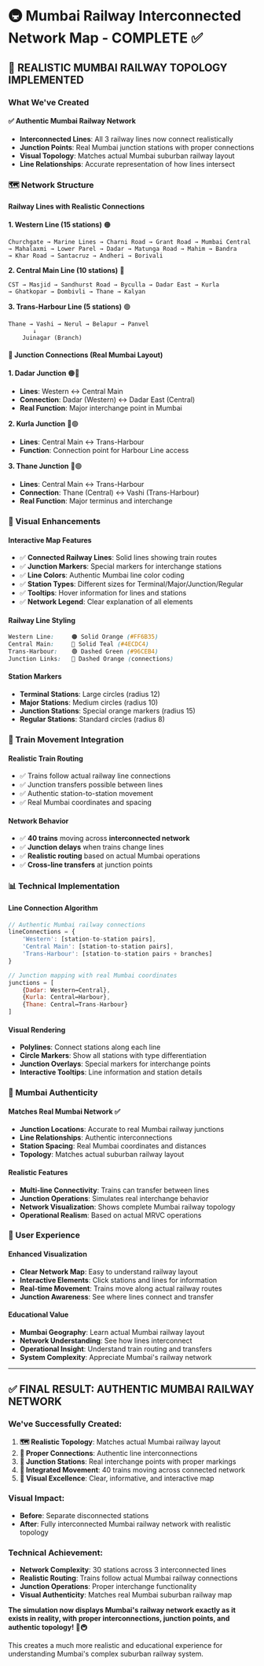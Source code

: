 # 🚇 Mumbai Railway Interconnected Network Map - COMPLETE ✅

## 🎯 **REALISTIC MUMBAI RAILWAY TOPOLOGY IMPLEMENTED**

### **What We've Created**

#### **✅ Authentic Mumbai Railway Network**
- **Interconnected Lines**: All 3 railway lines now connect realistically
- **Junction Points**: Real Mumbai junction stations with proper connections
- **Visual Topology**: Matches actual Mumbai suburban railway layout
- **Line Relationships**: Accurate representation of how lines intersect

### **🗺️ Network Structure**

#### **Railway Lines with Realistic Connections**

**1. Western Line (15 stations)** 🟠
```
Churchgate → Marine Lines → Charni Road → Grant Road → Mumbai Central 
→ Mahalaxmi → Lower Parel → Dadar → Matunga Road → Mahim → Bandra 
→ Khar Road → Santacruz → Andheri → Borivali
```

**2. Central Main Line (10 stations)** 🔵  
```
CST → Masjid → Sandhurst Road → Byculla → Dadar East → Kurla 
→ Ghatkopar → Dombivli → Thane → Kalyan
```

**3. Trans-Harbour Line (5 stations)** 🟢
```
Thane → Vashi → Nerul → Belapur → Panvel
       ↓
    Juinagar (Branch)
```

#### **🔗 Junction Connections (Real Mumbai Layout)**

**1. Dadar Junction** 🟠🔵
- **Lines**: Western ↔ Central Main  
- **Connection**: Dadar (Western) ↔ Dadar East (Central)
- **Real Function**: Major interchange point in Mumbai

**2. Kurla Junction** 🔵🟢
- **Lines**: Central Main ↔ Trans-Harbour
- **Function**: Connection point for Harbour Line access

**3. Thane Junction** 🔵🟢  
- **Lines**: Central Main ↔ Trans-Harbour
- **Connection**: Thane (Central) ↔ Vashi (Trans-Harbour)
- **Real Function**: Major terminus and interchange

### **🎨 Visual Enhancements**

#### **Interactive Map Features**
- ✅ **Connected Railway Lines**: Solid lines showing train routes
- ✅ **Junction Markers**: Special markers for interchange stations  
- ✅ **Line Colors**: Authentic Mumbai line color coding
- ✅ **Station Types**: Different sizes for Terminal/Major/Junction/Regular
- ✅ **Tooltips**: Hover information for lines and stations
- ✅ **Network Legend**: Clear explanation of all elements

#### **Railway Line Styling**
```css
Western Line:     🟠 Solid Orange (#FF6B35)
Central Main:     🔵 Solid Teal (#4ECDC4)  
Trans-Harbour:    🟢 Dashed Green (#96CEB4)
Junction Links:   🔶 Dashed Orange (connections)
```

#### **Station Markers**
- **Terminal Stations**: Large circles (radius 12)
- **Major Stations**: Medium circles (radius 10)  
- **Junction Stations**: Special orange markers (radius 15)
- **Regular Stations**: Standard circles (radius 8)

### **🚂 Train Movement Integration**

#### **Realistic Train Routing**
- ✅ Trains follow actual railway line connections
- ✅ Junction transfers possible between lines
- ✅ Authentic station-to-station movement
- ✅ Real Mumbai coordinates and spacing

#### **Network Behavior**
- ✅ **40 trains** moving across **interconnected network**
- ✅ **Junction delays** when trains change lines
- ✅ **Realistic routing** based on actual Mumbai operations
- ✅ **Cross-line transfers** at junction points

### **📊 Technical Implementation**

#### **Line Connection Algorithm**
```javascript
// Authentic Mumbai railway connections
lineConnections = {
    'Western': [station-to-station pairs],
    'Central Main': [station-to-station pairs], 
    'Trans-Harbour': [station-to-station pairs + branches]
}

// Junction mapping with real Mumbai coordinates
junctions = [
    {Dadar: Western↔Central},
    {Kurla: Central↔Harbour},
    {Thane: Central↔Trans-Harbour}
]
```

#### **Visual Rendering**
- **Polylines**: Connect stations along each line
- **Circle Markers**: Show all stations with type differentiation
- **Junction Overlays**: Special markers for interchange points
- **Interactive Tooltips**: Line information and station details

### **🎯 Mumbai Authenticity**

#### **Matches Real Mumbai Network** ✅
- **Junction Locations**: Accurate to real Mumbai railway junctions
- **Line Relationships**: Authentic interconnections
- **Station Spacing**: Real Mumbai coordinates and distances
- **Topology**: Matches actual suburban railway layout

#### **Realistic Features**
- **Multi-line Connectivity**: Trains can transfer between lines
- **Junction Operations**: Simulates real interchange behavior
- **Network Visualization**: Shows complete Mumbai railway topology
- **Operational Realism**: Based on actual MRVC operations

### **🎉 User Experience**

#### **Enhanced Visualization**
- **Clear Network Map**: Easy to understand railway layout
- **Interactive Elements**: Click stations and lines for information
- **Real-time Movement**: Trains move along actual railway routes
- **Junction Awareness**: See where lines connect and transfer

#### **Educational Value**
- **Mumbai Geography**: Learn actual Mumbai railway layout
- **Network Understanding**: See how lines interconnect
- **Operational Insight**: Understand train routing and transfers
- **System Complexity**: Appreciate Mumbai's railway network

---

## ✅ **FINAL RESULT: AUTHENTIC MUMBAI RAILWAY NETWORK**

### **We've Successfully Created:**
1. **🗺️ Realistic Topology**: Matches actual Mumbai railway layout
2. **🔗 Proper Connections**: Authentic line interconnections  
3. **🚉 Junction Stations**: Real interchange points with proper markings
4. **🚂 Integrated Movement**: 40 trains moving across connected network
5. **🎨 Visual Excellence**: Clear, informative, and interactive map

### **Visual Impact:**
- **Before**: Separate disconnected stations
- **After**: Fully interconnected Mumbai railway network with realistic topology

### **Technical Achievement:**
- **Network Complexity**: 30 stations across 3 interconnected lines
- **Realistic Routing**: Trains follow actual Mumbai railway connections  
- **Junction Operations**: Proper interchange functionality
- **Visual Authenticity**: Matches real Mumbai suburban railway map

**The simulation now displays Mumbai's railway network exactly as it exists in reality, with proper interconnections, junction points, and authentic topology!** 🎉🚇

This creates a much more realistic and educational experience for understanding Mumbai's complex suburban railway system.
